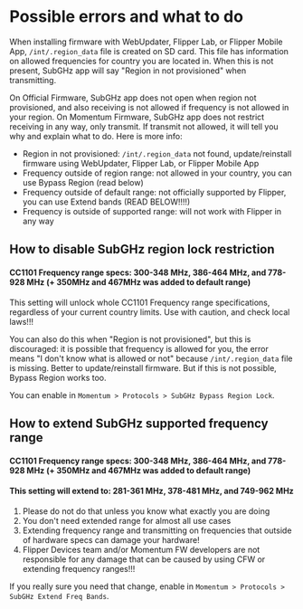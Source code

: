 # Possible errors and what to do

When installing firmware with WebUpdater, Flipper Lab, or Flipper Mobile App, `/int/.region_data` file is created on SD card.
This file has information on allowed frequencies for country you are located in. When this is not present, SubGHz app will say "Region in not provisioned" when transmitting.

On Official Firmware, SubGHz app does not open when region not provisioned, and also receiving is not allowed if frequency is not allowed in your region.
On Momentum Firmware, SubGHz app does not restrict receiving in any way, only transmit. If transmit not allowed, it will tell you why and explain what to do. Here is more info:
- Region in not provisioned: `/int/.region_data` not found, update/reinstall firmware using WebUpdater, Flipper Lab, or Flipper Mobile App
- Frequency outside of region range: not allowed in your country, you can use Bypass Region (read below)
- Frequency outside of default range: not officially supported by Flipper, you can use Extend bands (READ BELOW!!!!)
- Frequency is outside of supported range: will not work with Flipper in any way

## How to disable SubGHz region lock restriction

#### CC1101 Frequency range specs: 300-348 MHz, 386-464 MHz, and 778-928 MHz  (+ 350MHz and 467MHz was added to default range)

This setting will unlock whole CC1101 Frequency range specifications, regardless of your current country limits. Use with caution, and check local laws!!!

You can also do this when "Region is not provisioned", but this is discouraged: it is possible that frequency is allowed for you, the error means "I don't know what is allowed or not" because `/int/.region_data` file is missing. Better to update/reinstall firmware. But if this is not possible, Bypass Region works too.

You can enable in `Momentum > Protocols > SubGHz Bypass Region Lock`.

## How to extend SubGHz supported frequency range

#### CC1101 Frequency range specs: 300-348 MHz, 386-464 MHz, and 778-928 MHz  (+ 350MHz and 467MHz was added to default range)
#### This setting will extend to: 281-361 MHz, 378-481 MHz, and 749-962 MHz

1. Please do not do that unless you know what exactly you are doing
2. You don't need extended range for almost all use cases
3. Extending frequency range and transmitting on frequencies that outside of hardware specs can damage your hardware!
4. Flipper Devices team and/or Momentum FW developers are not responsible for any damage that can be caused by using CFW or extending frequency ranges!!!

If you really sure you need that change, enable in `Momentum > Protocols > SubGHz Extend Freq Bands`.